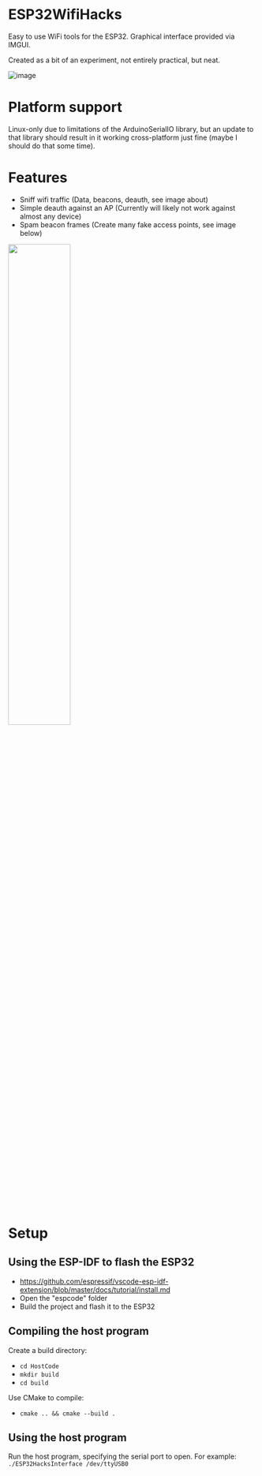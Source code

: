 # ESP32WifiHacks
Easy to use WiFi tools for the ESP32. Graphical interface provided via IMGUI.

Created as a bit of an experiment, not entirely practical, but neat.

![image](https://user-images.githubusercontent.com/65134690/221854171-6e5a74c0-b164-4a0f-adb9-0bd12d759464.png)

# Platform support
Linux-only due to limitations of the ArduinoSerialIO library, but an update to that library should result in it working cross-platform just fine (maybe I should do that some time).

# Features
* Sniff wifi traffic (Data, beacons, deauth, see image about)
* Simple deauth against an AP (Currently will likely not work against almost any device)
* Spam beacon frames (Create many fake access points, see image below)
 <img src="https://user-images.githubusercontent.com/65134690/221861221-99e581dc-563b-472b-b25b-19201919e1b0.png" width="50%">

# Setup
## Using the ESP-IDF to flash the ESP32
* https://github.com/espressif/vscode-esp-idf-extension/blob/master/docs/tutorial/install.md
* Open the "espcode" folder
* Build the project and flash it to the ESP32

## Compiling the host program
Create a build directory:
* `cd HostCode`
* `mkdir build`
* `cd build`

Use CMake to compile:
* `cmake .. && cmake --build .`

## Using the host program
Run the host program, specifying the serial port to open.
For example: `./ESP32HacksInterface /dev/ttyUSB0`
